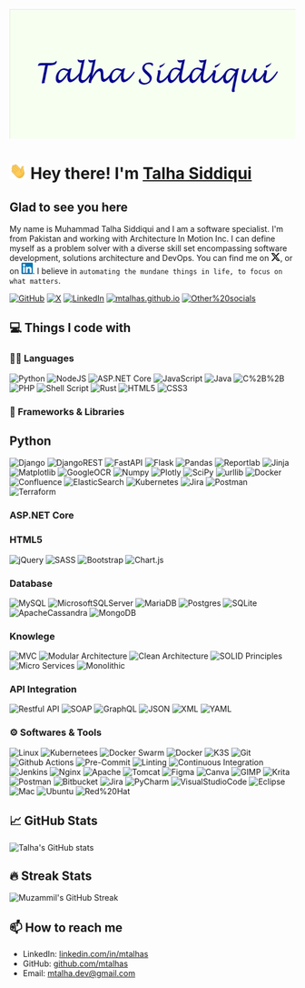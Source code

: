 [![Banner][1.3]][3]

# <img src="./assets/wave.gif" width="30px"> Hey there! I'm [Talha Siddiqui](https://mtalhas.github.io)

## Glad to see you here

My name is Muhammad Talha Siddiqui and I am a software specialist. I'm from Pakistan and working with Architecture In Motion Inc. I can define myself as a problem solver with a diverse skill set encompassing software development, solutions architecture and DevOps. You can find me on [![X][1.1]][1], or on [![LinkedIn][1.2]][2]. I believe in `automating the mundane things in life, to focus on what matters`.


<!-- Icons -->

[1.1]: ./assets/x_logo.png (https://x.com/mdtalhas)
[1.2]: ./assets/linkedin_logo.png (https://linkedin.com/in/mtalhas)
[1.3]: ./assets/banner.png (https://github.com/mtalhas)

<!-- Links to your social media accounts -->

[1]: https://x.com/mdtalhas
[2]: https://linkedin.com/in/mtalhas
[3]: https://github.com/mtalhas

[![GitHub](https://img.shields.io/badge/-GitHub-181717?&style=flat-plastic&logo=github&logoColor=white)](https://github.com/mtalhas)
[![X](https://img.shields.io/badge/-X(Twitter)-000000?&style=flat-plastic&logo=x&logoColor=white)](https://twitter.com/mdtalhas)
[![LinkedIn](https://img.shields.io/badge/-LinkedIn-0A66C2?&style=flat-plastic&logo=linkedin&logoColor=white)](https://linkedin.com/in/mtalhas)
[![mtalhas.github.io](https://img.shields.io/badge/-mtalhas.github.io-4285F4?&style=flat-plastic&logo=github&logoColor=white)](https://mtalhas.github.io)
[![Other%20socials](https://img.shields.io/badge/-Other%20socials-4285F4?&style=flat-plastic&logo=googlechrome&logoColor=white)](https://mtalhas.github.io)

## 💻 Things I code with

### 👨‍💻 Languages

![Python](https://img.shields.io/badge/-Python-3F7EAF?style=flat-plastic&logo=python&logoColor=white)
![NodeJS](https://img.shields.io/badge/-NodeJS-3F873F?style=flat-plastic&logo=nodedotjs&logoColor=white)
![ASP.NET Core](https://img.shields.io/badge/-ASP.NET%20Core-692079?style=flat-plastic&logo=dotnet&logoColor=white)
![JavaScript](https://img.shields.io/badge/-JavaScript-F7E01D?style=flat-plastic&logo=javascript&logoColor=white)
![Java](https://img.shields.io/badge/-Java-EE2028?style=flat-plastic&logo=&logoColor=white)
![C%2B%2B](https://img.shields.io/badge/-C%2B%2B-00599C?style=flat-plastic&logo=cplusplus&logoColor=white)
![PHP](https://img.shields.io/badge/php-%23777BB4.svg?style=flat-plastic&logo=php&logoColor=white) ![Shell Script](https://img.shields.io/badge/shell_script-%23121011.svg?style=flat-plastic&logo=gnu-bash&logoColor=white) ![Rust](https://img.shields.io/badge/rust-%23000000.svg?style=flat-plastic&logo=rust&logoColor=white) ![HTML5](https://img.shields.io/badge/html5-%23E34F26.svg?style=flat-plastic&logo=html5&logoColor=white) ![CSS3](https://img.shields.io/badge/css3-%231572B6.svg?style=flat-plastic&logo=css3&logoColor=white)

### 🧰 Frameworks & Libraries

## Python
![Django](https://img.shields.io/badge/-Django-092E20?style=flat-plastic&logo=django&logoColor=white)
![DjangoREST](https://img.shields.io/badge/DJANGO-REST-ff1709?style=flat-plastic&logo=django&logoColor=white&color=ff1709&labelColor=gray)
![FastAPI](https://img.shields.io/badge/FastAPI-005571?style=flat-plastic&logo=fastapi)
![Flask](https://img.shields.io/badge/flask-%23000.svg?style=flat-plastic&logo=flask&logoColor=white)
![Pandas](https://img.shields.io/badge/-Pandas-150458?style=flat-plastic&logo=pandas&logoColor=white)
![Reportlab](https://img.shields.io/badge/-Reportlab-32CD32?style=flat-plastic&logo=python&logoColor=white)
![Jinja](https://img.shields.io/badge/-Jinja-FF4500?style=flat-plastic&logo=python&logoColor=white)
![Matplotlib](https://img.shields.io/badge/-Matplotlib-FFA500?style=flat-plastic&logo=python&logoColor=white)
![GoogleOCR](https://img.shields.io/badge/-GoogleOCR-008080?style=flat-plastic&logo=google&logoColor=white)
![Numpy](https://img.shields.io/badge/-Numpy-FFD700?style=flat-plastic&logo=numpy&logoColor=white)
![Plotly](https://img.shields.io/badge/Plotly-%233F4F75.svg?style=flat-plastic&logo=plotly&logoColor=white)
![SciPy](https://img.shields.io/badge/SciPy-%230C55A5.svg?style=flat-plastic&logo=scipy&logoColor=%white)
![urllib](https://img.shields.io/badge/-urllib-4682B4?style=flat-plastic&logo=python&logoColor=white)
![Docker](https://img.shields.io/badge/docker-%230db7ed.svg?style=flat-plastic&logo=docker&logoColor=white)
![Confluence](https://img.shields.io/badge/confluence-%23172BF4.svg?style=flat-plastic&logo=confluence&logoColor=white)
![ElasticSearch](https://img.shields.io/badge/-ElasticSearch-005571?style=flat-plastic&logo=elasticsearch)
![Kubernetes](https://img.shields.io/badge/kubernetes-%23326ce5.svg?style=flat-plastic&logo=kubernetes&logoColor=white)
![Jira](https://img.shields.io/badge/jira-%230A0FFF.svg?style=flat-plastic&logo=jira&logoColor=white)
![Postman](https://img.shields.io/badge/Postman-FF6C37?style=flat-plastic&logo=postman&logoColor=white)
![Terraform](https://img.shields.io/badge/terraform-%235835CC.svg?style=flat-plastic&logo=terraform&logoColor=white)

### ASP.NET Core



### HTML5
![jQuery](https://img.shields.io/badge/jquery-%230769AD.svg?style=flat-plastic&logo=jquery&logoColor=white)
![SASS](https://img.shields.io/badge/SASS-hotpink.svg?style=flat-plastic&logo=SASS&logoColor=white)
![Bootstrap](https://img.shields.io/badge/bootstrap-%23563D7C.svg?style=flat-plastic&logo=bootstrap&logoColor=white)
![Chart.js](https://img.shields.io/badge/chart.js-F5788D.svg?style=flat-plastic&logo=chart.js&logoColor=white)

### Database
![MySQL](https://img.shields.io/badge/MySQL-%2300f.svg?style=flat-plastic&logo=mysql&logoColor=white)
![MicrosoftSQLServer](https://img.shields.io/badge/Microsoft%20SQL%20Sever-CC2927?style=flat-plastic&logo=microsoft%20sql%20server&logoColor=white)
![MariaDB](https://img.shields.io/badge/MariaDB-003545?style=flat-plastic&logo=mariadb&logoColor=white)
![Postgres](https://img.shields.io/badge/Postgres-%23316192.svg?style=flat-plastic&logo=postgresql&logoColor=white)
![SQLite](https://img.shields.io/badge/SQLite-%2307405e.svg?style=flat-plastic&logo=sqlite&logoColor=white)
![ApacheCassandra](https://img.shields.io/badge/Cassandra-%231287B1.svg?style=flat-plastic&logo=apache-cassandra&logoColor=white)
![MongoDB](https://img.shields.io/badge/MongoDB-%234ea94b.svg?style=flat-plastic&logo=mongodb&logoColor=white)


### Knowlege
![MVC](https://img.shields.io/badge/-MVC-FF6347?style=flat-plastic&logo=dotnet&logoColor=white)
![Modular Architecture](https://img.shields.io/badge/-Modular_Architecture-4682B4?style=flat-plastic&logo=python&logoColor=white)
![Clean Architecture](https://img.shields.io/badge/-Clean_Architecture-DA70D6?style=flat-plastic&logo=python&logoColor=white)
![SOLID Principles](https://img.shields.io/badge/-SOLID_Principles-FF69B4?style=flat-plastic&logo=python&logoColor=white)
![Micro Services](https://img.shields.io/badge/-Micro_Services-00008B?style=flat-plastic&logo=cloud&logoColor=white)
![Monolithic](https://img.shields.io/badge/-Monolithic-008080?style=flat-plastic&logo=database&logoColor=white)

### API Integration
![Restful API](https://img.shields.io/badge/-Restful_API-FF4500?style=flat-plastic&logo=rest&logoColor=white)
![SOAP](https://img.shields.io/badge/-SOAP-1E90FF?style=flat-plastic&logo=soap&logoColor=white)
![GraphQL](https://img.shields.io/badge/-GraphQL-E10098?style=flat-plastic&logo=graphql&logoColor=white)
![JSON](https://img.shields.io/badge/-JSON-FFD700?style=flat-plastic&logo=json&logoColor=white)
![XML](https://img.shields.io/badge/-XML-0000CD?style=flat-plastic&logo=xml&logoColor=white)
![YAML](https://img.shields.io/badge/-YAML-CC1018?style=flat-plastic&logo=yaml&logoColor=white)

### ⚙️ Softwares & Tools
![Linux](https://img.shields.io/badge/-Linux-FCC624?style=flat-plastic&logo=linux&logoColor=white)
![Kubernetees](https://img.shields.io/badge/-Kubernetees-2496ED?style=flat-plastic&logo=kubernetees&logoColor=white)
![Docker Swarm](https://img.shields.io/badge/-Docker_Swarm-2496ED?style=flat-plastic&logo=docker&logoColor=white)
![Docker](https://img.shields.io/badge/-Docker-2496ED?style=flat-plastic&logo=docker&logoColor=white)
![K3S](https://img.shields.io/badge/-K3S-000000?style=flat-plastic&logo=kubernetes&logoColor=white)
![Git](https://img.shields.io/badge/-Git-F05032?style=flat-plastic&logo=git&logoColor=white)
![Github Actions](https://img.shields.io/badge/-Github_Actions-2088FF?style=flat-plastic&logo=github-actions&logoColor=white)
![Pre-Commit](https://img.shields.io/badge/-Pre_Commit-FF4500?style=flat-plastic&logo=git&logoColor=white)
![Linting](https://img.shields.io/badge/-Linting-FF6347?style=flat-plastic&logo=linter&logoColor=white)
![Continuous Integration](https://img.shields.io/badge/-Continuous_Integration-32CD32?style=flat-plastic&logo=travis-ci&logoColor=white)
![Jenkins](https://img.shields.io/badge/-Jenkins-D24939?style=flat-plastic&logo=jenkins&logoColor=white)
![Nginx](https://img.shields.io/badge/Nginx-%23009639.svg?style=flat-plastic&logo=nginx&logoColor=white)
![Apache](https://img.shields.io/badge/Apache-%23D42029.svg?style=flat-plastic&logo=apache&logoColor=white)
![Tomcat](https://img.shields.io/badge/Apache%20Tomcat-%23D42029.svg?style=flat-plastic&logo=apachetomcat&logoColor=white)
![Figma](https://img.shields.io/badge/Figma-%23F24E1E.svg?style=flat-plastic&logo=figma&logoColor=white)
![Canva](https://img.shields.io/badge/Canva-%2300C4CC.svg?style=flat-plastic&logo=Canva&logoColor=white)
![GIMP](https://img.shields.io/badge/Gimp-657D8B?style=flat-plastic&logo=gimp&logoColor=FFFFFF)
![Krita](https://img.shields.io/badge/Krita-203759?style=flat-plastic&logo=krita&logoColor=EEF37B)
![Postman](https://img.shields.io/badge/-Postman-FF6C37?style=flat-plastic&logo=postman&logoColor=white)
![Bitbucket](https://img.shields.io/badge/-Bitbucket-0052CC?style=flat-plastic&logo=bitbucket&logoColor=white)
![Jira](https://img.shields.io/badge/-Jira-0052CC?style=flat-plastic&logo=jira&logoColor=white)
![PyCharm](https://img.shields.io/badge/-PyCharm-20D68C?style=flat-plastic&logo=pycharm&logoColor=white)
![VisualStudioCode](https://img.shields.io/badge/-VisualStudioCode-007ACC?style=flat-plastic&logo=vscode&logoColor=white)
![Eclipse](https://img.shields.io/badge/-Eclipse-2C2255?style=flat-plastic&logo=eclipse-ide&logoColor=white)
![Mac](https://img.shields.io/badge/-Mac-007ACC?style=flat-plastic&logo=apple&logoColor=white)
![Ubuntu](https://img.shields.io/badge/-Ubuntu-E95420?style=flat-plastic&logo=ubuntu&logoColor=white)
![Red%20Hat](https://img.shields.io/badge/-Red%20Hat-EE0000?style=flat-plastic&logo=redhat&logoColor=white)



## 📈 GitHub Stats

![Talha's GitHub stats](https://github-readme-stats.vercel.app/api?username=mtalhas&theme=dracula&hide_border=false&include_all_commits=false&count_private=false)

## 🔥 Streak Stats

![Muzammil's GitHub Streak](https://github-readme-streak-stats.herokuapp.com/?user=mtalhas&theme=dracula&hide_border=false)

## 📫 How to reach me

- LinkedIn: [linkedin.com/in/mtalhas](https://www.linkedin.com/in/mtalhas)
- GitHub: [github.com/mtalhas](https://github.com/mtalhas)
- Email: [mtalha.dev@gmail.com](mailto:mtalha.dev@gmail.com)
